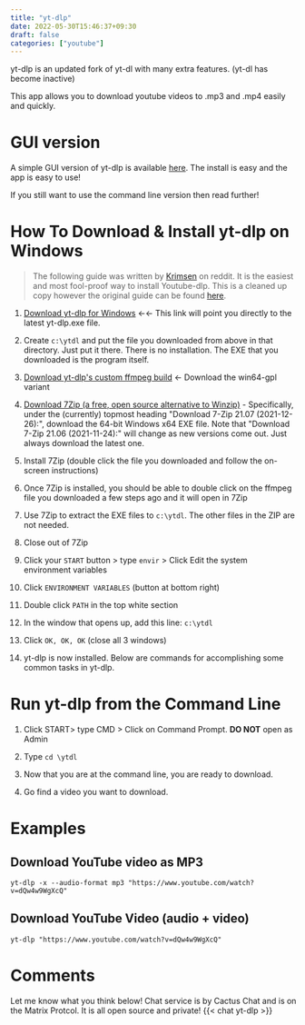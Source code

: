 ```yaml
---
title: "yt-dlp"
date: 2022-05-30T15:46:37+09:30
draft: false
categories: ["youtube"]
---
```

yt-dlp is an updated fork of yt-dl with many extra features. (yt-dl has become inactive)

This app allows you to download youtube videos to .mp3 and .mp4 easily and quickly.
# GUI version
A simple GUI version of yt-dlp is available [here](https://stacher.io/). The install is easy and the app is easy to use!

If you still want to use the command line version then read further!



# How To Download & Install yt-dlp on Windows

> The following guide was written by [Krimsen](https://www.reddit.com/user/krimsen/) on reddit. It is the easiest and most fool-proof way to install Youtube-dlp. This is a cleaned up copy however the original guide can be found [here](https://www.reddit.com/r/youtubedl/comments/qzqzaz/can_someone_please_post_a_simple_guide_on_making/hlon6k5/).

1.    [Download yt-dlp for Windows](https://github.com/yt-dlp/yt-dlp/releases/latest/download/yt-dlp.exe) ←← This link will point you directly to the latest yt-dlp.exe file.

2.    Create ```c:\ytdl``` and put the file you downloaded from above in that directory. Just put it there. There is no installation. The EXE that you downloaded is the program itself.

3.    [Download yt-dlp's custom ffmpeg build](https://github.com/yt-dlp/FFmpeg-Builds/wiki/Latest) ← Download the win64-gpl variant

4.    [Download 7Zip (a free, open source alternative to Winzip)](https://www.7-zip.org/download.html) - Specifically, under the (currently) topmost heading "Download 7-Zip 21.07 (2021-12-26):", download the 64-bit Windows x64 EXE file. Note that "Download 7-Zip 21.06 (2021-11-24):" will change as new versions come out. Just always download the latest one.

5.    Install 7Zip (double click the file you downloaded and follow the on-screen instructions)

6.    Once 7Zip is installed, you should be able to double click on the ffmpeg file you downloaded a few steps ago and it will open in 7Zip

7.    Use 7Zip to extract the EXE files to ```c:\ytdl```. The other files in the ZIP are not needed.

8.    Close out of 7Zip

9.    Click your ```START``` button > type ```envir``` > Click Edit the system environment variables

10.    Click ```ENVIRONMENT VARIABLES``` (button at bottom right)

11.    Double click ```PATH``` in the top white section

12.    In the window that opens up, add this line:
        ```c:\ytdl```

14.    Click ```OK, OK, OK``` (close all 3 windows)

15.    yt-dlp is now installed. Below are commands for accomplishing some common tasks in yt-dlp.

# Run yt-dlp from the Command Line

1.    Click START> type CMD > Click on Command Prompt. __DO NOT__ open as Admin 

2.    Type ```cd \ytdl```

3.    Now that you are at the command line, you are ready to download.

4.    Go find a video you want to download. 

# Examples
## Download YouTube video as MP3

```yt-dlp -x --audio-format mp3 "https://www.youtube.com/watch?v=dQw4w9WgXcQ"```

## Download YouTube Video (audio + video)

```yt-dlp "https://www.youtube.com/watch?v=dQw4w9WgXcQ"```


# Comments
Let me know what you think below! Chat service is by Cactus Chat and is on the Matrix Protcol. It is all open source and private!
{{< chat yt-dlp >}}